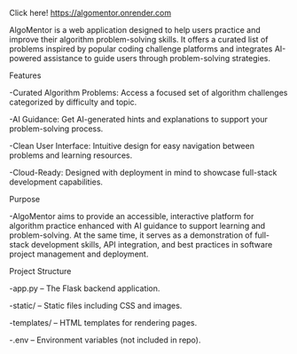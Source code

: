 Click here! https://algomentor.onrender.com 

AlgoMentor is a web application designed to help users practice and improve their algorithm problem-solving skills. It offers a curated list of problems inspired by popular coding challenge platforms and integrates AI-powered assistance to guide users through problem-solving strategies.

Features

-Curated Algorithm Problems: Access a focused set of algorithm challenges categorized by difficulty and topic.

-AI Guidance: Get AI-generated hints and explanations to support your problem-solving process.

-Clean User Interface: Intuitive design for easy navigation between problems and learning resources.

-Cloud-Ready: Designed with deployment in mind to showcase full-stack development capabilities.

Purpose

-AlgoMentor aims to provide an accessible, interactive platform for algorithm practice enhanced with AI guidance to support learning and problem-solving. At the same time, it serves as a demonstration of full-stack development skills, API integration, and best practices in software project management and deployment.



Project Structure

-app.py – The Flask backend application.

-static/ – Static files including CSS and images.

-templates/ – HTML templates for rendering pages.

-.env – Environment variables (not included in repo).
